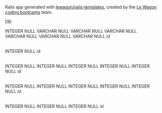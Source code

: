 Rails app generated with [lewagon/rails-templates](https://github.com/lewagon/rails-templates), created by the [Le Wagon coding bootcamp](https://www.lewagon.com) team.


DB:

<?xml version="1.0" encoding="utf-8" ?>
<!-- SQL XML created by WWW SQL Designer, https://github.com/ondras/wwwsqldesigner/ -->
<!-- Active URL: https://kitt.lewagon.com/db/2214 -->
<sql>
<datatypes db="postgresql">
 <group label="Numeric" color="rgb(238,238,170)">
  <type label="Integer" length="0" sql="INTEGER" re="INT" quote=""/>
  <type label="Small Integer" length="0" sql="SMALLINT" quote=""/>
  <type label="Big Integer" length="0" sql="BIGINT" quote=""/>
  <type label="Decimal" length="1" sql="DECIMAL" re="numeric" quote=""/>
  <type label="Serial" length="0" sql="SERIAL" re="SERIAL4" fk="Integer" quote=""/>
  <type label="Big Serial" length="0" sql="BIGSERIAL" re="SERIAL8" fk="Big Integer" quote=""/>
  <type label="Real" length="0" sql="BIGINT" quote=""/>
  <type label="Single precision" length="0" sql="FLOAT" quote=""/>
  <type label="Double precision" length="0" sql="DOUBLE" re="DOUBLE" quote=""/>
 </group>
​
 <group label="Character" color="rgb(255,200,200)">
  <type label="Char" length="1" sql="CHAR" quote="'"/>
  <type label="Varchar" length="1" sql="VARCHAR" re="CHARACTER VARYING" quote="'"/>
  <type label="Text" length="0" sql="TEXT" quote="'"/>
  <type label="Binary" length="1" sql="BYTEA" quote="'"/>
  <type label="Boolean" length="0" sql="BOOLEAN" quote="'"/>
 </group>
​
 <group label="Date &amp; Time" color="rgb(200,255,200)">
  <type label="Date" length="0" sql="DATE" quote="'"/>
  <type label="Time" length="1" sql="TIME" quote="'"/>
  <type label="Time w/ TZ" length="0" sql="TIME WITH TIME ZONE" quote="'"/>
  <type label="Interval" length="1" sql="INTERVAL" quote="'"/>
  <type label="Timestamp" length="1" sql="TIMESTAMP" quote="'"/>
  <type label="Timestamp w/ TZ" length="0" sql="TIMESTAMP WITH TIME ZONE" quote="'"/>
  <type label="Timestamp wo/ TZ" length="0" sql="TIMESTAMP WITHOUT TIME ZONE" quote="'"/>
 </group>
​
 <group label="Miscellaneous" color="rgb(200,200,255)">
  <type label="XML" length="1" sql="XML" quote="'"/>
  <type label="Bit" length="1" sql="BIT" quote="'"/>
  <type label="Bit Varying" length="1" sql="VARBIT" re="BIT VARYING" quote="'"/>
  <type label="Inet Host Addr" length="0" sql="INET" quote="'"/>
  <type label="Inet CIDR Addr" length="0" sql="CIDR" quote="'"/>
  <type label="Geometry" length="0" sql="GEOMETRY" quote="'"/>
 </group>
</datatypes><table x="851" y="132" name="users">
<row name="id" null="1" autoincrement="1">
<datatype>INTEGER</datatype>
<default>NULL</default></row>
<row name="email" null="1" autoincrement="0">
<datatype>VARCHAR</datatype>
<default>NULL</default></row>
<row name="password" null="1" autoincrement="0">
<datatype>VARCHAR</datatype>
<default>NULL</default></row>
<row name="car_plate" null="1" autoincrement="0">
<datatype>VARCHAR</datatype>
<default>NULL</default></row>
<row name="first_name" null="1" autoincrement="0">
<datatype>VARCHAR</datatype>
<default>NULL</default></row>
<row name="last_name" null="1" autoincrement="0">
<datatype>VARCHAR</datatype>
<default>NULL</default></row>
<row name="photo" null="1" autoincrement="0">
<datatype>VARCHAR</datatype>
<default>NULL</default></row>
<key type="PRIMARY" name="">
<part>id</part>
</key>
</table>
<table x="1183" y="53" name="charging_posts">
<row name="id" null="1" autoincrement="1">
<datatype>INTEGER</datatype>
<default>NULL</default></row>
<key type="PRIMARY" name="">
<part>id</part>
</key>
</table>
<table x="1283" y="243" name="charging_sessions">
<row name="id" null="1" autoincrement="1">
<datatype>INTEGER</datatype>
<default>NULL</default></row>
<row name="charging_post_id" null="1" autoincrement="0">
<datatype>INTEGER</datatype>
<default>NULL</default><relation table="charging_posts" row="id" />
</row>
<row name="user_id" null="1" autoincrement="0">
<datatype>INTEGER</datatype>
<default>NULL</default><relation table="users" row="id" />
</row>
<row name="start_time" null="1" autoincrement="0">
<datatype>INTEGER</datatype>
<default>NULL</default></row>
<row name="end_time" null="1" autoincrement="0">
<datatype>INTEGER</datatype>
<default>NULL</default></row>
<key type="PRIMARY" name="">
<part>id</part>
</key>
</table>
<table x="1057" y="374" name="queueings">
<row name="id" null="1" autoincrement="1">
<datatype>INTEGER</datatype>
<default>NULL</default></row>
<row name="user_id" null="1" autoincrement="0">
<datatype>INTEGER</datatype>
<default>NULL</default><relation table="users" row="id" />
</row>
<row name="start_time" null="1" autoincrement="0">
<datatype>INTEGER</datatype>
<default>NULL</default></row>
<row name="end_time" null="1" autoincrement="0">
<datatype>INTEGER</datatype>
<default>NULL</default></row>
<row name="status" null="1" autoincrement="0">
<datatype>INTEGER</datatype>
<default>NULL</default></row>
<key type="PRIMARY" name="">
<part>id</part>
</key>
</table>
<table x="1368" y="448" name="violations">
<row name="id" null="1" autoincrement="1">
<datatype>INTEGER</datatype>
<default>NULL</default></row>
<row name="status" null="1" autoincrement="0">
<datatype>INTEGER</datatype>
<default>NULL</default></row>
<row name="charging_session_id" null="1" autoincrement="0">
<datatype>INTEGER</datatype>
<default>NULL</default><relation table="charging_sessions" row="id" />
</row>
<key type="PRIMARY" name="">
<part>id</part>
</key>
</table>
</sql>
